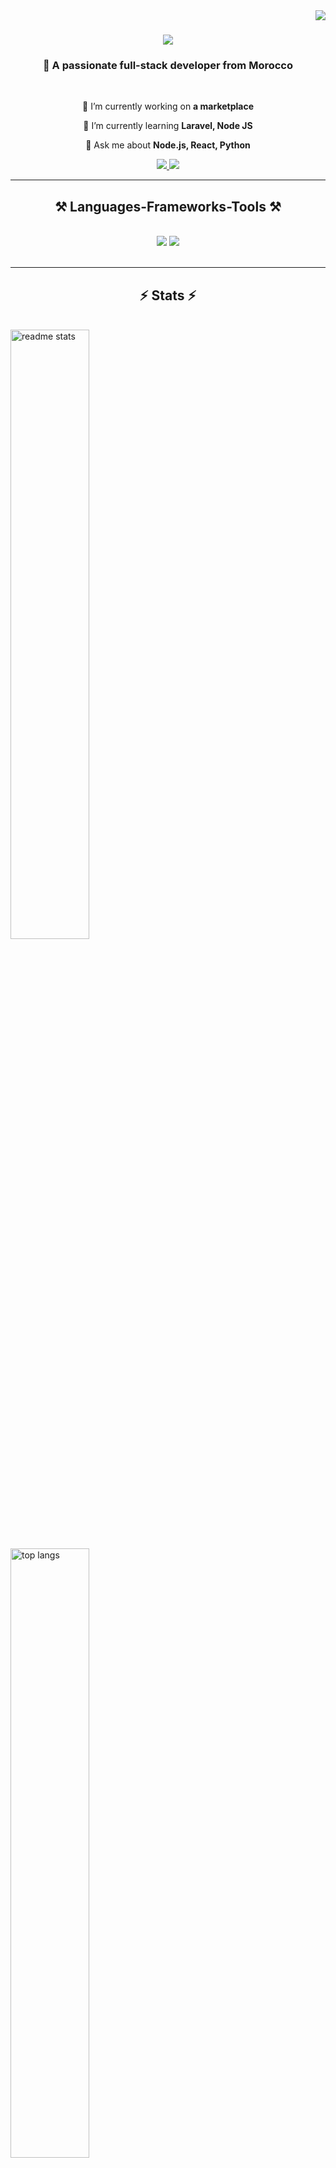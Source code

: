 <img align="right" src="https://visitor-badge.laobi.icu/badge?page_id=Ahmed-elmarrouni.Ahmed-elmarrouni" />

<h1 align="center">
    <img src="https://readme-typing-svg.herokuapp.com/?font=Righteous&size=35&center=true&vCenter=true&width=500&height=70&duration=4000&lines=Hi+There!+👋;+I'm+Ahmed+El+marrouni!;" />
</h1>

<h3 align="center">👀 A passionate full-stack developer from Morocco</h3>

<br/>

<div align="center">
 
 🔭 I’m currently working on **a marketplace**
 
 🌱 I’m currently learning **Laravel, Node JS**

💬 Ask me about **Node.js, React, Python**
<br/>
 </div>

 <div align="center"> 
  <a href="mailto:ahmedelmarrouni1@gmail.com">
    <img src="https://img.shields.io/badge/Gmail-333333?style=for-the-badge&logo=gmail&logoColor=red" />
  </a>
  <a href="https://www.linkedin.com/in/ahmed-el-marrouni-0484a2272/" target="_blank">
    <img src="https://img.shields.io/badge/LinkedIn-0077B5?style=for-the-badge&logo=linkedin&logoColor=white" target="_blank" />
  </a>
</div>

 <hr/>
 
 <!--- Tools and languages  --->

<h2 align="center">⚒️ Languages-Frameworks-Tools ⚒️</h2>
<br/>
<div align="center">
    <img src="https://skillicons.dev/icons?i=react,bootstrap,mui,html,css,vscode,github,figma,tailwind,git,r" />
    <img src="https://skillicons.dev/icons?i=nodejs,python,javascript,typescript,express,firebase,mongodb,c,java,nextjs,mysql,flask" /><br>
</div>

<br/>

<hr/>
<!--- STATISTICS --->

<h2 align="center">⚡ Stats ⚡</h2>
<br>
<div>
  <img width=50% src="https://github-readme-stats.vercel.app/api?username=Ahmed-elmarrouni&count_private=true&show_icons=true&theme=react&rank_icon=github&border_radius=10" alt="readme stats" />
  <img width=50% align="center" src="https://github-readme-stats.vercel.app/api/top-langs/?username=Ahmed-elmarrouni&hide=HTML&langs_count=8&layout=compact&theme=react&border_radius=10&size_weight=0.5&count_weight=0.5&exclude_repo=github-readme-stats" alt="top langs" />
</div>

<br/><br/>



<!---
Ahmed-elmarrouni/Ahmed-elmarrouni is a ✨ special ✨ repository because its `README.md` (this file) appears on your GitHub profile.
You can click the Preview link to take a look at your changes.
--->
